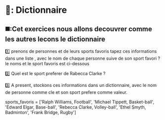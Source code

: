 # 📖: Dictionnaire 

◼️:Cet exercices nous allons decouvrer comme les autres lecons le dictionnaire 
-----------------------------------------------------------------------------

:one: prenons de personnes et de leurs sports favoris tapez ces informations dans une liste , avec le nom de chaque personne suive de son sport favori ? 
le noms et le sport favoris est ci-dessous  

:two: Quel est le sport preferer de Rabecca Clarke ? 

:three: A present, stockons ces informations dans un dictionnaire, avec le nom de personne comme cle et son sport prefere comme valeur.























 sports_favoris = ['Ralph Williams, Football', 
 'Michael Tippett, Basket-ball', 
 'Edward Elgar, Base-ball', 
 'Rebecca Clarke, Volley-ball', 
 'Ethel Smyth, Badminton', 
 'Frank Bridge, Rugby']
